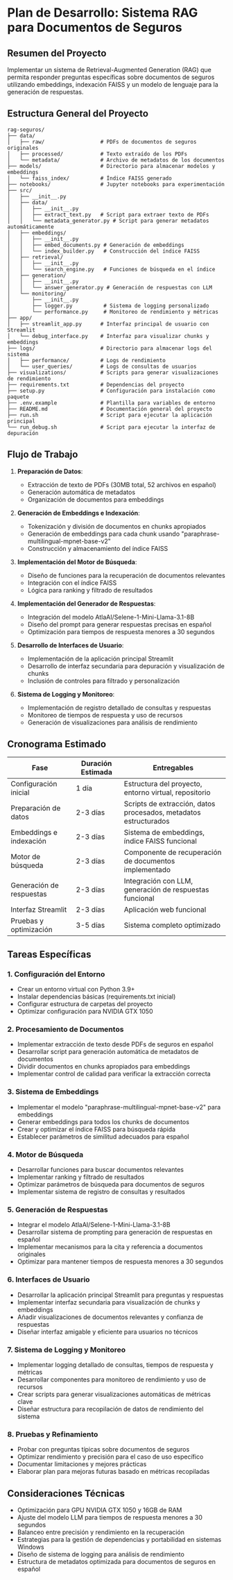 # Plan de Desarrollo: Sistema RAG para Documentos de Seguros

## Resumen del Proyecto
Implementar un sistema de Retrieval-Augmented Generation (RAG) que permita responder preguntas específicas sobre documentos de seguros utilizando embeddings, indexación FAISS y un modelo de lenguaje para la generación de respuestas.

## Estructura General del Proyecto

```
rag-seguros/
├── data/
│   ├── raw/                  # PDFs de documentos de seguros originales
│   ├── processed/            # Texto extraído de los PDFs
│   └── metadata/             # Archivo de metadatos de los documentos
├── models/                   # Directorio para almacenar modelos y embeddings
│   └── faiss_index/          # Índice FAISS generado
├── notebooks/                # Jupyter notebooks para experimentación
├── src/
│   ├── __init__.py
│   ├── data/
│   │   ├── __init__.py
│   │   ├── extract_text.py   # Script para extraer texto de PDFs
│   │   └── metadata_generator.py # Script para generar metadatos automáticamente
│   ├── embeddings/
│   │   ├── __init__.py
│   │   ├── embed_documents.py # Generación de embeddings
│   │   └── index_builder.py   # Construcción del índice FAISS
│   ├── retrieval/
│   │   ├── __init__.py
│   │   └── search_engine.py   # Funciones de búsqueda en el índice
│   ├── generation/
│   │   ├── __init__.py
│   │   └── answer_generator.py # Generación de respuestas con LLM
│   └── monitoring/
│       ├── __init__.py
│       ├── logger.py          # Sistema de logging personalizado
│       └── performance.py     # Monitoreo de rendimiento y métricas
├── app/
│   ├── streamlit_app.py      # Interfaz principal de usuario con Streamlit
│   └── debug_interface.py    # Interfaz para visualizar chunks y embeddings
├── logs/                     # Directorio para almacenar logs del sistema
│   ├── performance/          # Logs de rendimiento
│   └── user_queries/         # Logs de consultas de usuarios
├── visualizations/           # Scripts para generar visualizaciones de rendimiento
├── requirements.txt          # Dependencias del proyecto
├── setup.py                  # Configuración para instalación como paquete
├── .env.example              # Plantilla para variables de entorno
├── README.md                 # Documentación general del proyecto
├── run.sh                    # Script para ejecutar la aplicación principal
└── run_debug.sh              # Script para ejecutar la interfaz de depuración
```

## Flujo de Trabajo

1. **Preparación de Datos**:
   - Extracción de texto de PDFs (30MB total, 52 archivos en español)
   - Generación automática de metadatos
   - Organización de documentos para embeddings

2. **Generación de Embeddings e Indexación**:
   - Tokenización y división de documentos en chunks apropiados
   - Generación de embeddings para cada chunk usando "paraphrase-multilingual-mpnet-base-v2"
   - Construcción y almacenamiento del índice FAISS

3. **Implementación del Motor de Búsqueda**:
   - Diseño de funciones para la recuperación de documentos relevantes
   - Integración con el índice FAISS
   - Lógica para ranking y filtrado de resultados

4. **Implementación del Generador de Respuestas**:
   - Integración del modelo AtlaAI/Selene-1-Mini-Llama-3.1-8B
   - Diseño del prompt para generar respuestas precisas en español
   - Optimización para tiempos de respuesta menores a 30 segundos

5. **Desarrollo de Interfaces de Usuario**:
   - Implementación de la aplicación principal Streamlit
   - Desarrollo de interfaz secundaria para depuración y visualización de chunks
   - Inclusión de controles para filtrado y personalización

6. **Sistema de Logging y Monitoreo**:
   - Implementación de registro detallado de consultas y respuestas
   - Monitoreo de tiempos de respuesta y uso de recursos
   - Generación de visualizaciones para análisis de rendimiento

## Cronograma Estimado

| Fase | Duración Estimada | Entregables |
|------|-------------------|-------------|
| Configuración inicial | 1 día | Estructura del proyecto, entorno virtual, repositorio |
| Preparación de datos | 2-3 días | Scripts de extracción, datos procesados, metadatos estructurados |
| Embeddings e indexación | 2-3 días | Sistema de embeddings, índice FAISS funcional |
| Motor de búsqueda | 2-3 días | Componente de recuperación de documentos implementado |
| Generación de respuestas | 2-3 días | Integración con LLM, generación de respuestas funcional |
| Interfaz Streamlit | 2-3 días | Aplicación web funcional |
| Pruebas y optimización | 3-5 días | Sistema completo optimizado |

## Tareas Específicas

### 1. Configuración del Entorno
- Crear un entorno virtual con Python 3.9+
- Instalar dependencias básicas (requirements.txt inicial)
- Configurar estructura de carpetas del proyecto
- Optimizar configuración para NVIDIA GTX 1050

### 2. Procesamiento de Documentos
- Implementar extracción de texto desde PDFs de seguros en español
- Desarrollar script para generación automática de metadatos de documentos
- Dividir documentos en chunks apropiados para embeddings
- Implementar control de calidad para verificar la extracción correcta

### 3. Sistema de Embeddings
- Implementar el modelo "paraphrase-multilingual-mpnet-base-v2" para embeddings
- Generar embeddings para todos los chunks de documentos
- Crear y optimizar el índice FAISS para búsqueda rápida
- Establecer parámetros de similitud adecuados para español

### 4. Motor de Búsqueda
- Desarrollar funciones para buscar documentos relevantes
- Implementar ranking y filtrado de resultados
- Optimizar parámetros de búsqueda para documentos de seguros
- Implementar sistema de registro de consultas y resultados

### 5. Generación de Respuestas
- Integrar el modelo AtlaAI/Selene-1-Mini-Llama-3.1-8B
- Desarrollar sistema de prompting para generación de respuestas en español
- Implementar mecanismos para la cita y referencia a documentos originales
- Optimizar para mantener tiempos de respuesta menores a 30 segundos

### 6. Interfaces de Usuario
- Desarrollar la aplicación principal Streamlit para preguntas y respuestas
- Implementar interfaz secundaria para visualización de chunks y embeddings
- Añadir visualizaciones de documentos relevantes y confianza de respuestas
- Diseñar interfaz amigable y eficiente para usuarios no técnicos

### 7. Sistema de Logging y Monitoreo
- Implementar logging detallado de consultas, tiempos de respuesta y métricas
- Desarrollar componentes para monitoreo de rendimiento y uso de recursos
- Crear scripts para generar visualizaciones automáticas de métricas clave
- Diseñar estructura para recopilación de datos de rendimiento del sistema

### 8. Pruebas y Refinamiento
- Probar con preguntas típicas sobre documentos de seguros
- Optimizar rendimiento y precisión para el caso de uso específico
- Documentar limitaciones y mejores prácticas
- Elaborar plan para mejoras futuras basado en métricas recopiladas

## Consideraciones Técnicas
- Optimización para GPU NVIDIA GTX 1050 y 16GB de RAM
- Ajuste del modelo LLM para tiempos de respuesta menores a 30 segundos
- Balanceo entre precisión y rendimiento en la recuperación
- Estrategias para la gestión de dependencias y portabilidad en sistemas Windows
- Diseño de sistema de logging para análisis de rendimiento
- Estructura de metadatos optimizada para documentos de seguros en español
